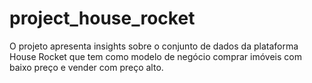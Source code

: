# project_house_rocket
O projeto apresenta insights sobre o conjunto de dados da plataforma House Rocket que tem como modelo de negócio comprar imóveis com baixo preço e vender com preço alto.
